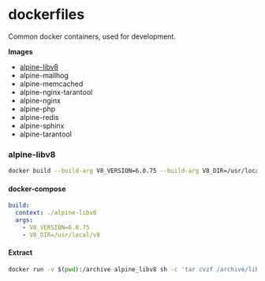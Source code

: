 # dockerfiles

Common docker containers, used for development.

**Images**

- [alpine-libv8](#alpine-libv8)
- alpine-mailhog
- alpine-memcached
- alpine-nginx-tarantool
- alpine-nginx
- alpine-php
- alpine-redis
- alpine-sphinx
- alpine-tarantool

### alpine-libv8
```sh
docker build --build-arg V8_VERSION=6.0.75 --build-arg V8_DIR=/usr/local/v8 .
```
#### docker-compose
```yaml
build:
  context: ./alpine-libv8
  args:
    - V8_VERSION=6.0.75
    - V8_DIR=/usr/local/v8
```
#### Extract
```sh
docker run -v $(pwd):/archive alpine_libv8 sh -c 'tar cvzf /archive/libv8-${V8_VERSION}.tar.gz -C ${V8_DIR} .'
```
